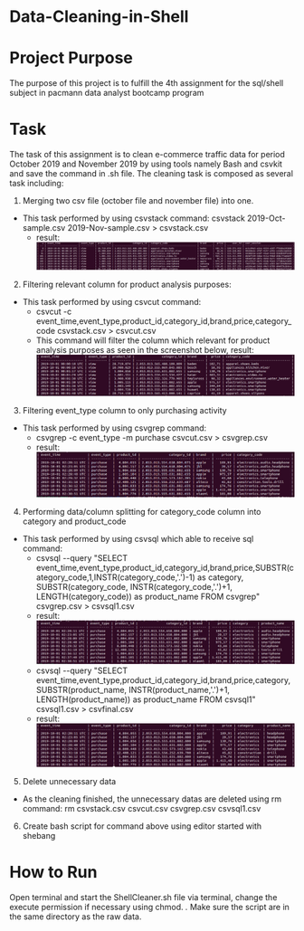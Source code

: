 # Data-Cleaning-in-Shell

# Project Purpose
The purpose of this project is to fulfill the 4th assignment for the sql/shell subject in pacmann data analyst bootcamp program

# Task
The task of this assignment is to clean e-commerce traffic data for period October 2019 and November 2019 by using tools namely Bash and csvkit and save the command in .sh file.
The cleaning task is composed as several task including:
1. Merging two csv file (october file and november file) into one.
  - This task performed by using csvstack command:
    csvstack 2019-Oct-sample.csv 2019-Nov-sample.csv > csvstack.csv
    - result:
    ![alt text](https://github.com/hilmikh/Data-Cleaning-in-Shell/blob/main/Screenshot/res_csvstack.png)
2. Filtering relevant column for product analysis purposes:
  - This task performed by using csvcut command:
    - csvcut -c event_time,event_type,product_id,category_id,brand,price,category_code csvstack.csv > csvcut.csv
    - This command will filter the column which relevant for product analysis purposes as seen in the screenshot below, result:
    ![alt text](https://github.com/hilmikh/Data-Cleaning-in-Shell/blob/main/Screenshot/res_csvcut.png)
3. Filtering event_type column to only purchasing activity
  - This task performed by using csvgrep command:
    - csvgrep -c event_type -m purchase csvcut.csv > csvgrep.csv
    - result:
    ![alt text](https://github.com/hilmikh/Data-Cleaning-in-Shell/blob/main/Screenshot/res_csvgrep.png)
4. Performing data/column splitting for category_code column into category and product_code
  - This task performed by using csvsql which able to receive sql command:
    - csvsql --query "SELECT event_time,event_type,product_id,category_id,brand,price,SUBSTR(category_code,1,INSTR(category_code,'.')-1) as category,     SUBSTR(category_code, INSTR(category_code,'.')+1, LENGTH(category_code)) as product_name FROM csvgrep" csvgrep.csv > csvsql1.csv
     - result:
    ![alt text](https://github.com/hilmikh/Data-Cleaning-in-Shell/blob/main/Screenshot/res_csvsql1.png)
    - csvsql --query "SELECT event_time,event_type,product_id,category_id,brand,price,category, SUBSTR(product_name, INSTR(product_name,'.')+1, LENGTH(product_name)) as product_name FROM csvsql1" csvsql1.csv > csvfinal.csv
     - result:
    ![alt text](https://github.com/hilmikh/Data-Cleaning-in-Shell/blob/main/Screenshot/res_csvsql2.png)
5. Delete unnecessary data
  - As the cleaning finished, the unnecessary datas are deleted using rm command:
  rm csvstack.csv csvcut.csv csvgrep.csv csvsql1.csv
6. Create bash script for command above using editor started with shebang

# How to Run
Open terminal and start the ShellCleaner.sh file via terminal, change the execute permission if necessary using chmod.
*.* Make sure the script are in the same directory as the raw data.



